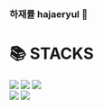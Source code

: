 ### 하재률 hajaeryul 👋

<div><h1>📚 STACKS</h1></div>
<div>
<img src="https://img.shields.io/badge/CSS3-1572B6?style=for-the-badget&logo=CSS3&logoColor=white">
<img src="https://img.shields.io/badge/HTML5-E34F26?style=for-the-badget&logo=HTML5&logoColor=white">
<img src="https://img.shields.io/badge/JavaScript-F7DF1E?style=for-the-badget&logo=JavaScript&logoColor=white"/>
<br>
  
<img src="https://img.shields.io/badge/JAVA-006600?style=for-the-badge&logo=java&logoColor=white">
<img src="https://img.shields.io/badge/Spring Boot-6DB33F?style=for-the-badget&logo=Spring Boot&logoColor=white">
<div>
<!--
**hajaeryul/hajaeryul** is a ✨ _special_ ✨ repository because its `README.md` (this file) appears on your GitHub profile.

Here are some ideas to get you started:

- 🔭 I’m currently working on ...
- 🌱 I’m currently learning ...
- 👯 I’m looking to collaborate on ...
- 🤔 I’m looking for help with ...
- 💬 Ask me about ...
- 📫 How to reach me: ...
- 😄 Pronouns: ...
- ⚡ Fun fact: ...
-->
